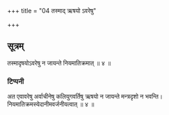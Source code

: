 +++
title = "04 तस्माद् ऋषयो ऽवरेषु"

+++
## सूत्रम्  
तस्मादृषयोऽवरेषु न जायन्ते नियमातिक्रमात् ॥ ४ ॥
### टिप्पनी  
अत एवावरेषु अर्वाचीनेषु कलियुगवर्तिषु ऋषयो न जायन्ते मन्त्रदृशो न भवन्ति। नियमातिक्रमस्येदानीमवर्जनीयत्वात् ॥ ४ ॥  
